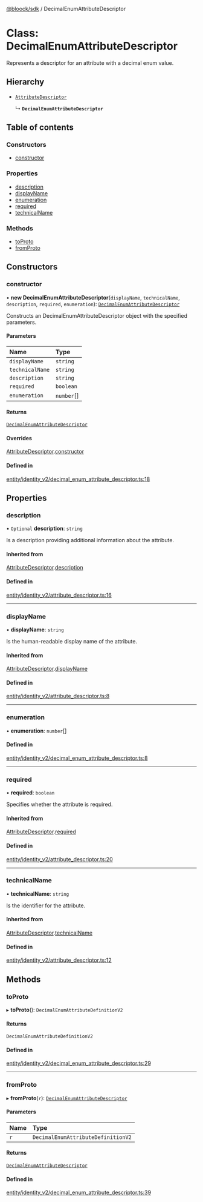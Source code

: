 [@bloock/sdk](../index.md) / DecimalEnumAttributeDescriptor

# Class: DecimalEnumAttributeDescriptor

Represents a descriptor for an attribute with a decimal enum value.

## Hierarchy

- [`AttributeDescriptor`](AttributeDescriptor.md)

  ↳ **`DecimalEnumAttributeDescriptor`**

## Table of contents

### Constructors

- [constructor](DecimalEnumAttributeDescriptor.md#constructor)

### Properties

- [description](DecimalEnumAttributeDescriptor.md#description)
- [displayName](DecimalEnumAttributeDescriptor.md#displayname)
- [enumeration](DecimalEnumAttributeDescriptor.md#enumeration)
- [required](DecimalEnumAttributeDescriptor.md#required)
- [technicalName](DecimalEnumAttributeDescriptor.md#technicalname)

### Methods

- [toProto](DecimalEnumAttributeDescriptor.md#toproto)
- [fromProto](DecimalEnumAttributeDescriptor.md#fromproto)

## Constructors

### constructor

• **new DecimalEnumAttributeDescriptor**(`displayName`, `technicalName`, `description`, `required`, `enumeration`): [`DecimalEnumAttributeDescriptor`](DecimalEnumAttributeDescriptor.md)

Constructs an DecimalEnumAttributeDescriptor object with the specified parameters.

#### Parameters

| Name | Type |
| :------ | :------ |
| `displayName` | `string` |
| `technicalName` | `string` |
| `description` | `string` |
| `required` | `boolean` |
| `enumeration` | `number`[] |

#### Returns

[`DecimalEnumAttributeDescriptor`](DecimalEnumAttributeDescriptor.md)

#### Overrides

[AttributeDescriptor](AttributeDescriptor.md).[constructor](AttributeDescriptor.md#constructor)

#### Defined in

[entity/identity_v2/decimal_enum_attribute_descriptor.ts:18](https://github.com/bloock/bloock-sdk/blob/6fda345/languages/js/src/entity/identity_v2/decimal_enum_attribute_descriptor.ts#L18)

## Properties

### description

• `Optional` **description**: `string`

Is a description providing additional information about the attribute.

#### Inherited from

[AttributeDescriptor](AttributeDescriptor.md).[description](AttributeDescriptor.md#description)

#### Defined in

[entity/identity_v2/attribute_descriptor.ts:16](https://github.com/bloock/bloock-sdk/blob/6fda345/languages/js/src/entity/identity_v2/attribute_descriptor.ts#L16)

___

### displayName

• **displayName**: `string`

Is the human-readable display name of the attribute.

#### Inherited from

[AttributeDescriptor](AttributeDescriptor.md).[displayName](AttributeDescriptor.md#displayname)

#### Defined in

[entity/identity_v2/attribute_descriptor.ts:8](https://github.com/bloock/bloock-sdk/blob/6fda345/languages/js/src/entity/identity_v2/attribute_descriptor.ts#L8)

___

### enumeration

• **enumeration**: `number`[]

#### Defined in

[entity/identity_v2/decimal_enum_attribute_descriptor.ts:8](https://github.com/bloock/bloock-sdk/blob/6fda345/languages/js/src/entity/identity_v2/decimal_enum_attribute_descriptor.ts#L8)

___

### required

• **required**: `boolean`

Specifies whether the attribute is required.

#### Inherited from

[AttributeDescriptor](AttributeDescriptor.md).[required](AttributeDescriptor.md#required)

#### Defined in

[entity/identity_v2/attribute_descriptor.ts:20](https://github.com/bloock/bloock-sdk/blob/6fda345/languages/js/src/entity/identity_v2/attribute_descriptor.ts#L20)

___

### technicalName

• **technicalName**: `string`

Is the identifier for the attribute.

#### Inherited from

[AttributeDescriptor](AttributeDescriptor.md).[technicalName](AttributeDescriptor.md#technicalname)

#### Defined in

[entity/identity_v2/attribute_descriptor.ts:12](https://github.com/bloock/bloock-sdk/blob/6fda345/languages/js/src/entity/identity_v2/attribute_descriptor.ts#L12)

## Methods

### toProto

▸ **toProto**(): `DecimalEnumAttributeDefinitionV2`

#### Returns

`DecimalEnumAttributeDefinitionV2`

#### Defined in

[entity/identity_v2/decimal_enum_attribute_descriptor.ts:29](https://github.com/bloock/bloock-sdk/blob/6fda345/languages/js/src/entity/identity_v2/decimal_enum_attribute_descriptor.ts#L29)

___

### fromProto

▸ **fromProto**(`r`): [`DecimalEnumAttributeDescriptor`](DecimalEnumAttributeDescriptor.md)

#### Parameters

| Name | Type |
| :------ | :------ |
| `r` | `DecimalEnumAttributeDefinitionV2` |

#### Returns

[`DecimalEnumAttributeDescriptor`](DecimalEnumAttributeDescriptor.md)

#### Defined in

[entity/identity_v2/decimal_enum_attribute_descriptor.ts:39](https://github.com/bloock/bloock-sdk/blob/6fda345/languages/js/src/entity/identity_v2/decimal_enum_attribute_descriptor.ts#L39)
